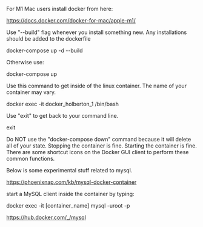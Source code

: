 
For M1 Mac users install docker from here:

https://docs.docker.com/docker-for-mac/apple-m1/

Use "--build" flag whenever you install something new.
Any installations should be added to the dockerfile

docker-compose up -d --build

Otherwise use:

docker-compose up

Use this command to get inside of the linux container.
The name of your container may vary.

docker exec -it docker_holberton_1 /bin/bash

Use "exit" to get back to your command line.

exit

Do NOT use the "docker-compose down" command because it will delete all of your state.
Stopping the container is fine.
Starting the container is fine.
There are some shortcut icons on the Docker GUI client to perform these common functions.

Below is some experimental stuff related to mysql.

https://phoenixnap.com/kb/mysql-docker-container

start a MySQL client inside the container by typing:

docker exec -it [container_name] mysql -uroot -p

https://hub.docker.com/_/mysql
